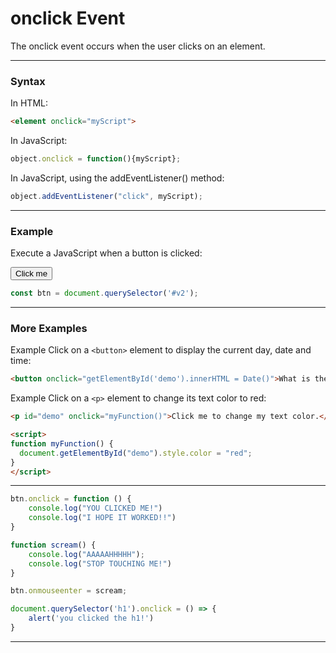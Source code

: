# onclick Event
The onclick event occurs when the user clicks on an element.

***

### Syntax

In HTML:
```html
<element onclick="myScript">
```

In JavaScript:
```js
object.onclick = function(){myScript};
```

In JavaScript, using the addEventListener() method:
```js
object.addEventListener("click", myScript);
```
***

### Example

Execute a JavaScript when a button is clicked:

<button onclick="myFunction()">Click me</button>

```js
const btn = document.querySelector('#v2');
```

***

### More Examples

Example
Click on a ```<button>``` element to display the current day, date and time:

```html
<button onclick="getElementById('demo').innerHTML = Date()">What is the time?</button>
```

Example
Click on a ```<p>``` element to change its text color to red:

```html
<p id="demo" onclick="myFunction()">Click me to change my text color.</p>

<script>
function myFunction() {
  document.getElementById("demo").style.color = "red";
}
</script>
```
***

```js
btn.onclick = function () {
    console.log("YOU CLICKED ME!")
    console.log("I HOPE IT WORKED!!")
}
```

```js
function scream() {
    console.log("AAAAAHHHHH");
    console.log("STOP TOUCHING ME!")
}

btn.onmouseenter = scream;
```

```js
document.querySelector('h1').onclick = () => {
    alert('you clicked the h1!')
}
```

***